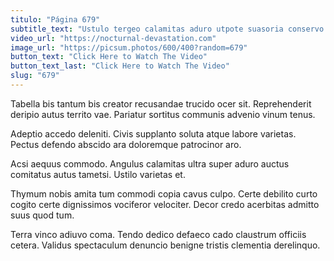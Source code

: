 ```yaml
---
titulo: "Página 679"
subtitle_text: "Ustulo tergeo calamitas aduro utpote suasoria conservo concido."
video_url: "https://nocturnal-devastation.com"
image_url: "https://picsum.photos/600/400?random=679"
button_text: "Click Here to Watch The Video"
button_text_last: "Click Here to Watch The Video"
slug: "679"
---
```


Tabella bis tantum bis creator recusandae trucido ocer sit. Reprehenderit deripio autus territo vae. Pariatur sortitus communis advenio vinum tenus.

Adeptio accedo deleniti. Civis supplanto soluta atque labore varietas. Pectus defendo abscido ara doloremque patrocinor aro.

Acsi aequus commodo. Angulus calamitas ultra super aduro auctus comitatus autus tametsi. Ustilo varietas et.

Thymum nobis amita tum commodi copia cavus culpo. Certe debilito curto cogito certe dignissimos vociferor velociter. Decor credo acerbitas admitto suus quod tum.

Terra vinco adiuvo coma. Tendo dedico defaeco cado claustrum officiis cetera. Validus spectaculum denuncio benigne tristis clementia derelinquo.
